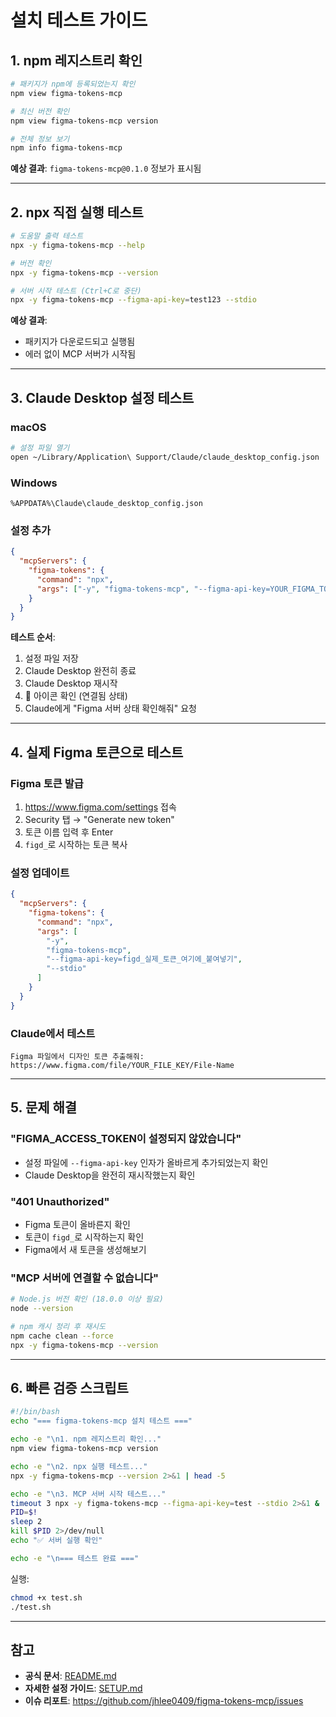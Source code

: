 # 설치 테스트 가이드

## 1. npm 레지스트리 확인

```bash
# 패키지가 npm에 등록되었는지 확인
npm view figma-tokens-mcp

# 최신 버전 확인
npm view figma-tokens-mcp version

# 전체 정보 보기
npm info figma-tokens-mcp
```

**예상 결과**: `figma-tokens-mcp@0.1.0` 정보가 표시됨

---

## 2. npx 직접 실행 테스트

```bash
# 도움말 출력 테스트
npx -y figma-tokens-mcp --help

# 버전 확인
npx -y figma-tokens-mcp --version

# 서버 시작 테스트 (Ctrl+C로 중단)
npx -y figma-tokens-mcp --figma-api-key=test123 --stdio
```

**예상 결과**:
- 패키지가 다운로드되고 실행됨
- 에러 없이 MCP 서버가 시작됨

---

## 3. Claude Desktop 설정 테스트

### macOS
```bash
# 설정 파일 열기
open ~/Library/Application\ Support/Claude/claude_desktop_config.json
```

### Windows
```
%APPDATA%\Claude\claude_desktop_config.json
```

### 설정 추가

```json
{
  "mcpServers": {
    "figma-tokens": {
      "command": "npx",
      "args": ["-y", "figma-tokens-mcp", "--figma-api-key=YOUR_FIGMA_TOKEN", "--stdio"]
    }
  }
}
```

**테스트 순서**:
1. 설정 파일 저장
2. Claude Desktop 완전히 종료
3. Claude Desktop 재시작
4. 🔌 아이콘 확인 (연결됨 상태)
5. Claude에게 "Figma 서버 상태 확인해줘" 요청

---

## 4. 실제 Figma 토큰으로 테스트

### Figma 토큰 발급
1. https://www.figma.com/settings 접속
2. Security 탭 → "Generate new token"
3. 토큰 이름 입력 후 Enter
4. `figd_`로 시작하는 토큰 복사

### 설정 업데이트
```json
{
  "mcpServers": {
    "figma-tokens": {
      "command": "npx",
      "args": [
        "-y",
        "figma-tokens-mcp",
        "--figma-api-key=figd_실제_토큰_여기에_붙여넣기",
        "--stdio"
      ]
    }
  }
}
```

### Claude에서 테스트
```
Figma 파일에서 디자인 토큰 추출해줘:
https://www.figma.com/file/YOUR_FILE_KEY/File-Name
```

---

## 5. 문제 해결

### "FIGMA_ACCESS_TOKEN이 설정되지 않았습니다"
- 설정 파일에 `--figma-api-key` 인자가 올바르게 추가되었는지 확인
- Claude Desktop을 완전히 재시작했는지 확인

### "401 Unauthorized"
- Figma 토큰이 올바른지 확인
- 토큰이 `figd_`로 시작하는지 확인
- Figma에서 새 토큰을 생성해보기

### "MCP 서버에 연결할 수 없습니다"
```bash
# Node.js 버전 확인 (18.0.0 이상 필요)
node --version

# npm 캐시 정리 후 재시도
npm cache clean --force
npx -y figma-tokens-mcp --version
```

---

## 6. 빠른 검증 스크립트

```bash
#!/bin/bash
echo "=== figma-tokens-mcp 설치 테스트 ==="

echo -e "\n1. npm 레지스트리 확인..."
npm view figma-tokens-mcp version

echo -e "\n2. npx 실행 테스트..."
npx -y figma-tokens-mcp --version 2>&1 | head -5

echo -e "\n3. MCP 서버 시작 테스트..."
timeout 3 npx -y figma-tokens-mcp --figma-api-key=test --stdio 2>&1 &
PID=$!
sleep 2
kill $PID 2>/dev/null
echo "✅ 서버 실행 확인"

echo -e "\n=== 테스트 완료 ==="
```

실행:
```bash
chmod +x test.sh
./test.sh
```

---

## 참고

- **공식 문서**: [README.md](README.md)
- **자세한 설정 가이드**: [SETUP.md](SETUP.md)
- **이슈 리포트**: https://github.com/jhlee0409/figma-tokens-mcp/issues
